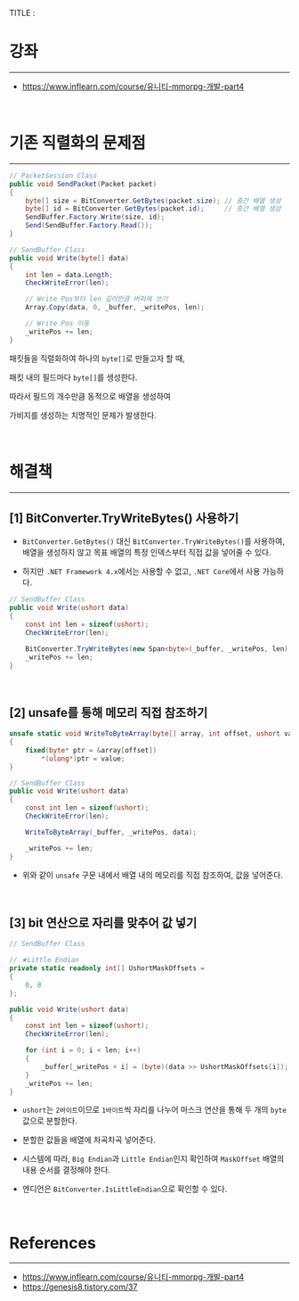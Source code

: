TITLE : 

# 강좌
---
- <https://www.inflearn.com/course/유니티-mmorpg-개발-part4>

<br>


# 기존 직렬화의 문제점
---

```cs
// PacketSession Class
public void SendPacket(Packet packet)
{
    byte[] size = BitConverter.GetBytes(packet.size); // 중간 배열 생성
    byte[] id = BitConverter.GetBytes(packet.id);     // 중간 배열 생성
    SendBuffer.Factory.Write(size, id);
    Send(SendBuffer.Factory.Read());
}

// SendBuffer Class
public void Write(byte[] data)
{
    int len = data.Length;
    CheckWriteError(len);

    // Write Pos부터 len 길이만큼 버퍼에 쓰기
    Array.Copy(data, 0, _buffer, _writePos, len);

    // Write Pos 이동
    _writePos += len;
}
```

패킷들을 직렬화하여 하나의 `byte[]`로 만들고자 할 때,

패킷 내의 필드마다 `byte[]`를 생성한다.

따라서 필드의 개수만큼 동적으로 배열을 생성하여

가비지를 생성하는 치명적인 문제가 발생한다.

<br>

# 해결책
---

## [1] BitConverter.TryWriteBytes() 사용하기

- `BitConverter.GetBytes()` 대신 `BitConverter.TryWriteBytes()`를 사용하여, 배열을 생성하지 않고 목표 배열의 특정 인덱스부터 직접 값을 넣어줄 수 있다.

- 하지만 `.NET Framework 4.x`에서는 사용할 수 없고, `.NET Core`에서 사용 가능하다.

```cs
// SendBuffer Class
public void Write(ushort data)
{
    const int len = sizeof(ushort);
    CheckWriteError(len);

    BitConverter.TryWriteBytes(new Span<byte>(_buffer, _writePos, len), data);
    _writePos += len;
}
```


<br>

## [2] unsafe를 통해 메모리 직접 참조하기

```cs
unsafe static void WriteToByteArray(byte[] array, int offset, ushort value)
{
    fixed(byte* ptr = &array[offset])
        *(ulong*)ptr = value;
}

// SendBuffer Class
public void Write(ushort data)
{
    const int len = sizeof(ushort);
    CheckWriteError(len);

    WriteToByteArray(_buffer, _writePos, data);

    _writePos += len;
}
```

- 위와 같이 `unsafe` 구문 내에서 배열 내의 메모리를 직접 참조하여, 값을 넣어준다.

<br>


## [3] bit 연산으로 자리를 맞추어 값 넣기

```cs
// SendBuffer Class

// ★Little Endian
private static readonly int[] UshortMaskOffsets =
{
    0, 8
};

public void Write(ushort data)
{
    const int len = sizeof(ushort);
    CheckWriteError(len);

    for (int i = 0; i < len; i++)
    {
        _buffer[_writePos + i] = (byte)(data >> UshortMaskOffsets[i]);
    }
    _writePos += len;
}
```

- `ushort`는 `2바이트`이므로 `1바이트`씩 자리를 나누어 마스크 연산을 통해 두 개의 `byte` 값으로 분할한다.
- 분할한 값들을 배열에 차곡차곡 넣어준다.

- 시스템에 따라, `Big Endian`과 `Little Endian`인지 확인하여 `MaskOffset` 배열의 내용 순서를 결정해야 한다.
- 엔디언은 `BitConverter.IsLittleEndian`으로 확인할 수 있다.

<br>



# References
---
- <https://www.inflearn.com/course/유니티-mmorpg-개발-part4>
- <https://genesis8.tistory.com/37>








